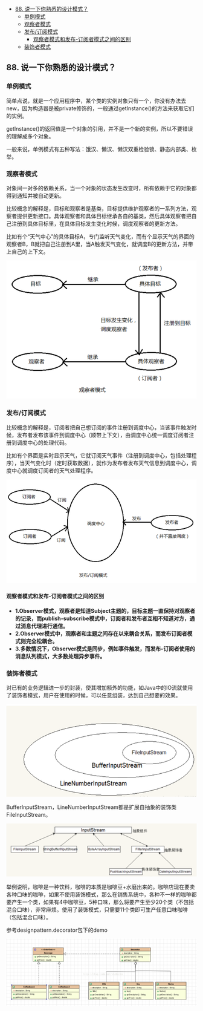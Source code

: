 * [88\. 说一下你熟悉的设计模式？](#88-%E8%AF%B4%E4%B8%80%E4%B8%8B%E4%BD%A0%E7%86%9F%E6%82%89%E7%9A%84%E8%AE%BE%E8%AE%A1%E6%A8%A1%E5%BC%8F)
  * [单例模式](#%E5%8D%95%E4%BE%8B%E6%A8%A1%E5%BC%8F)
  * [观察者模式](#%E8%A7%82%E5%AF%9F%E8%80%85%E6%A8%A1%E5%BC%8F)
  * [发布/订阅模式](#%E5%8F%91%E5%B8%83%E8%AE%A2%E9%98%85%E6%A8%A1%E5%BC%8F)
    * [观察者模式和发布\-订阅者模式之间的区别](#%E8%A7%82%E5%AF%9F%E8%80%85%E6%A8%A1%E5%BC%8F%E5%92%8C%E5%8F%91%E5%B8%83-%E8%AE%A2%E9%98%85%E8%80%85%E6%A8%A1%E5%BC%8F%E4%B9%8B%E9%97%B4%E7%9A%84%E5%8C%BA%E5%88%AB)
  * [装饰者模式](#%E8%A3%85%E9%A5%B0%E8%80%85%E6%A8%A1%E5%BC%8F)

## 88. 说一下你熟悉的设计模式？

### 单例模式

简单点说，就是一个应用程序中，某个类的实例对象只有一个，你没有办法去new，因为构造器是被private修饰的，一般通过getInstance()的方法来获取它们的实例。

getInstance()的返回值是一个对象的引用，并不是一个新的实例，所以不要错误的理解成多个对象。


一般来说，单例模式有五种写法：饿汉、懒汉、懒汉双重检验锁、静态内部类、枚举。


### 观察者模式

对象间一对多的依赖关系，当一个对象的状态发生改变时，所有依赖于它的对象都得到通知并被自动更新。

比较概念的解释是，目标和观察者是基类，目标提供维护观察者的一系列方法，观察者提供更新接口。具体观察者和具体目标继承各自的基类，然后具体观察者把自己注册到具体目标里，在具体目标发生变化时候，调度观察者的更新方法。

比如有个“天气中心”的具体目标A，专门监听天气变化，而有个显示天气的界面的观察者B，B就把自己注册到A里，当A触发天气变化，就调度B的更新方法，并带上自己的上下文。

![观察者模式](question/观察者模式.PNG)

### 发布/订阅模式

比较概念的解释是，订阅者把自己想订阅的事件注册到调度中心，当该事件触发时候，发布者发布该事件到调度中心（顺带上下文），由调度中心统一调度订阅者注册到调度中心的处理代码。

比如有个界面是实时显示天气，它就订阅天气事件（注册到调度中心，包括处理程序），当天气变化时（定时获取数据），就作为发布者发布天气信息到调度中心，调度中心就调度订阅者的天气处理程序。

![发布-订阅者模式](question/发布-订阅者模式.PNG)

#### 观察者模式和发布-订阅者模式之间的区别
* **1.Observer模式，观察者是知道Subject主题的，目标主题一直保持对观察者的记录，而publish-subscribe模式中，订阅者和发布者互相不知道对方，通过消息代理进行通信。**
* **2.Observer模式中，观察者和主题之间存在以来耦合关系，而发布订阅者模式则完全松耦合。**
* **3.多数情况下，Observer模式是同步，例如事件触发，而发布-订阅者使用的消息队列模式，大多数处理异步事件。**

### 装饰者模式

对已有的业务逻辑进一步的封装，使其增加额外的功能，如Java中的IO流就使用了装饰者模式，用户在使用的时候，可以任意组装，达到自己想要的效果。

![](question/装饰者模式io流.PNG)

BufferInputStream，LineNumberInputStream都是扩展自抽象的装饰类FileInputStream。

![](question/装饰者模式io流2.PNG)

举例说明，咖啡是一种饮料，咖啡的本质是咖啡豆+水磨出来的。咖啡店现在要卖各种口味的咖啡，如果不使用装饰模式，那么在销售系统中，各种不一样的咖啡都要产生一个类，如果有4中咖啡豆，5种口味，那么将要产生至少20个类（不包括混合口味），非常麻烦。使用了装饰模式，只需要11个类即可生产任意口味咖啡（包括混合口味）。

参考designpattern.decorator包下的demo

![装饰者模式举例类图](question/装饰者模式举例类图.png)